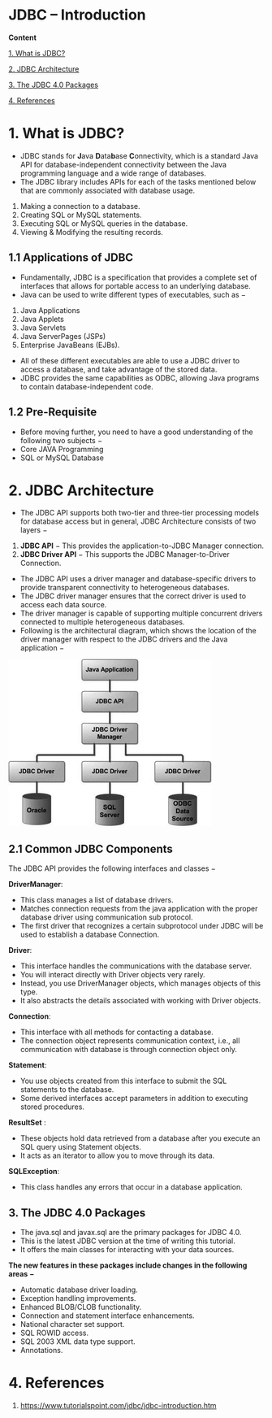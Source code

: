 # JDBC – Introduction

**Content**

[1. What is JDBC?](#1-what-is-jdbc)

[2. JDBC Architecture](#2-jdbc-architecture)

[3. The JDBC 4.0 Packages](#3-the-jdbc-40-packages)

[4. References](#4-references)

# 1. What is JDBC?

-   JDBC stands for **J**ava **D**ata**b**ase **C**onnectivity, which is a standard Java API for database-independent connectivity between the Java programming language and a wide range of databases.
-   The JDBC library includes APIs for each of the tasks mentioned below that are commonly associated with database usage.
1.  Making a connection to a database.
2.  Creating SQL or MySQL statements.
3.  Executing SQL or MySQL queries in the database.
4.  Viewing & Modifying the resulting records.

## 1.1 Applications of JDBC

-   Fundamentally, JDBC is a specification that provides a complete set of interfaces that allows for portable access to an underlying database.
-   Java can be used to write different types of executables, such as −
1.  Java Applications
2.  Java Applets
3.  Java Servlets
4.  Java ServerPages (JSPs)
5.  Enterprise JavaBeans (EJBs).
-   All of these different executables are able to use a JDBC driver to access a database, and take advantage of the stored data.
-   JDBC provides the same capabilities as ODBC, allowing Java programs to contain database-independent code.

## 1.2 Pre-Requisite

-   Before moving further, you need to have a good understanding of the following two subjects −
-   Core JAVA Programming
-   SQL or MySQL Database

# 2. JDBC Architecture

-   The JDBC API supports both two-tier and three-tier processing models for database access but in general, JDBC Architecture consists of two layers −
1.  **JDBC API** − This provides the application-to-JDBC Manager connection.
2.  **JDBC Driver API** − This supports the JDBC Manager-to-Driver Connection.
-   The JDBC API uses a driver manager and database-specific drivers to provide transparent connectivity to heterogeneous databases.
-   The JDBC driver manager ensures that the correct driver is used to access each data source.
-   The driver manager is capable of supporting multiple concurrent drivers connected to multiple heterogeneous databases.
-   Following is the architectural diagram, which shows the location of the driver manager with respect to the JDBC drivers and the Java application −

![JDBC Architecture](media/architecture-jdbc.png)

## 2.1 Common JDBC Components

The JDBC API provides the following interfaces and classes −

**DriverManager**:

-   This class manages a list of database drivers.
-   Matches connection requests from the java application with the proper database driver using communication sub protocol.
-   The first driver that recognizes a certain subprotocol under JDBC will be used to establish a database Connection.

**Driver**:

-   This interface handles the communications with the database server.
-   You will interact directly with Driver objects very rarely.
-   Instead, you use DriverManager objects, which manages objects of this type.
-   It also abstracts the details associated with working with Driver objects.

**Connection**:

-   This interface with all methods for contacting a database.
-   The connection object represents communication context, i.e., all communication with database is through connection object only.

**Statement**:

-   You use objects created from this interface to submit the SQL statements to the database.
-   Some derived interfaces accept parameters in addition to executing stored procedures.

**ResultSet** :

-   These objects hold data retrieved from a database after you execute an SQL query using Statement objects.
-   It acts as an iterator to allow you to move through its data.

**SQLException**:

-   This class handles any errors that occur in a database application.

## 3. The JDBC 4.0 Packages

-   The java.sql and javax.sql are the primary packages for JDBC 4.0.
-   This is the latest JDBC version at the time of writing this tutorial.
-   It offers the main classes for interacting with your data sources.

**The new features in these packages include changes in the following areas −**

-   Automatic database driver loading.
-   Exception handling improvements.
-   Enhanced BLOB/CLOB functionality.
-   Connection and statement interface enhancements.
-   National character set support.
-   SQL ROWID access.
-   SQL 2003 XML data type support.
-   Annotations.

# 4. References

1.  https://www.tutorialspoint.com/jdbc/jdbc-introduction.htm
